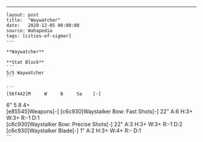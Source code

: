 ---
    layout: post
    title:  "Waywatcher"
    date:   2020-12-05 00:00:00
    source: Wahapedia
    tags: [cities-of-sigmar]
    ---
    
    **Waywatcher**
    
    **Stat Block**
    ```
    5/5 Waywatcher
    ```
    
    ```
    [56f442]M     W     B     Sa    [-]
6"    5     8     4+    
[e85545]Weapons[-]
[c6c930]Waystalker Bow: Fast Shots[-]
22"    A:6    H:3+   W:3+   R:-1   D:1   
[c6c930]Waystalker Bow: Precise Shots[-]
22"    A:3    H:3+   W:3+   R:-1   D:2   
[c6c930]Waystalker Blade[-]
1"     A:2    H:3+   W:4+   R:-    D:1   
    ```
    
    
    